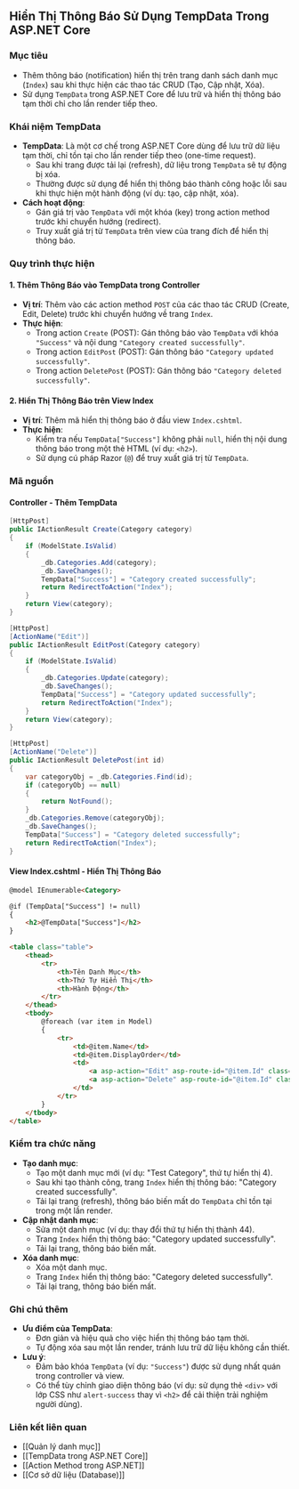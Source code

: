 ## Hiển Thị Thông Báo Sử Dụng TempData Trong ASP.NET Core

### Mục tiêu
- Thêm thông báo (notification) hiển thị trên trang danh sách danh mục (`Index`) sau khi thực hiện các thao tác CRUD (Tạo, Cập nhật, Xóa).
- Sử dụng `TempData` trong ASP.NET Core để lưu trữ và hiển thị thông báo tạm thời chỉ cho lần render tiếp theo.

### Khái niệm TempData
- **TempData**: Là một cơ chế trong ASP.NET Core dùng để lưu trữ dữ liệu tạm thời, chỉ tồn tại cho lần render tiếp theo (one-time request).
  - Sau khi trang được tải lại (refresh), dữ liệu trong `TempData` sẽ tự động bị xóa.
  - Thường được sử dụng để hiển thị thông báo thành công hoặc lỗi sau khi thực hiện một hành động (ví dụ: tạo, cập nhật, xóa).
- **Cách hoạt động**:
  - Gán giá trị vào `TempData` với một khóa (key) trong action method trước khi chuyển hướng (redirect).
  - Truy xuất giá trị từ `TempData` trên view của trang đích để hiển thị thông báo.

### Quy trình thực hiện
#### 1. Thêm Thông Báo vào TempData trong Controller
- **Vị trí**: Thêm vào các action method `POST` của các thao tác CRUD (Create, Edit, Delete) trước khi chuyển hướng về trang `Index`.
- **Thực hiện**:
  - Trong action `Create` (POST): Gán thông báo vào `TempData` với khóa `"Success"` và nội dung `"Category created successfully"`.
  - Trong action `EditPost` (POST): Gán thông báo `"Category updated successfully"`.
  - Trong action `DeletePost` (POST): Gán thông báo `"Category deleted successfully"`.

#### 2. Hiển Thị Thông Báo trên View Index
- **Vị trí**: Thêm mã hiển thị thông báo ở đầu view `Index.cshtml`.
- **Thực hiện**:
  - Kiểm tra nếu `TempData["Success"]` không phải `null`, hiển thị nội dung thông báo trong một thẻ HTML (ví dụ: `<h2>`).
  - Sử dụng cú pháp Razor (`@`) để truy xuất giá trị từ `TempData`.

### Mã nguồn
#### Controller - Thêm TempData
```csharp
[HttpPost]
public IActionResult Create(Category category)
{
    if (ModelState.IsValid)
    {
        _db.Categories.Add(category);
        _db.SaveChanges();
        TempData["Success"] = "Category created successfully";
        return RedirectToAction("Index");
    }
    return View(category);
}

[HttpPost]
[ActionName("Edit")]
public IActionResult EditPost(Category category)
{
    if (ModelState.IsValid)
    {
        _db.Categories.Update(category);
        _db.SaveChanges();
        TempData["Success"] = "Category updated successfully";
        return RedirectToAction("Index");
    }
    return View(category);
}

[HttpPost]
[ActionName("Delete")]
public IActionResult DeletePost(int id)
{
    var categoryObj = _db.Categories.Find(id);
    if (categoryObj == null)
    {
        return NotFound();
    }
    _db.Categories.Remove(categoryObj);
    _db.SaveChanges();
    TempData["Success"] = "Category deleted successfully";
    return RedirectToAction("Index");
}
```

#### View Index.cshtml - Hiển Thị Thông Báo
```html
@model IEnumerable<Category>

@if (TempData["Success"] != null)
{
    <h2>@TempData["Success"]</h2>
}

<table class="table">
    <thead>
        <tr>
            <th>Tên Danh Mục</th>
            <th>Thứ Tự Hiển Thị</th>
            <th>Hành Động</th>
        </tr>
    </thead>
    <tbody>
        @foreach (var item in Model)
        {
            <tr>
                <td>@item.Name</td>
                <td>@item.DisplayOrder</td>
                <td>
                    <a asp-action="Edit" asp-route-id="@item.Id" class="btn btn-primary">Sửa</a>
                    <a asp-action="Delete" asp-route-id="@item.Id" class="btn btn-danger">Xóa</a>
                </td>
            </tr>
        }
    </tbody>
</table>
```

### Kiểm tra chức năng
- **Tạo danh mục**:
  - Tạo một danh mục mới (ví dụ: "Test Category", thứ tự hiển thị 4).
  - Sau khi tạo thành công, trang `Index` hiển thị thông báo: "Category created successfully".
  - Tải lại trang (refresh), thông báo biến mất do `TempData` chỉ tồn tại trong một lần render.
- **Cập nhật danh mục**:
  - Sửa một danh mục (ví dụ: thay đổi thứ tự hiển thị thành 44).
  - Trang `Index` hiển thị thông báo: "Category updated successfully".
  - Tải lại trang, thông báo biến mất.
- **Xóa danh mục**:
  - Xóa một danh mục.
  - Trang `Index` hiển thị thông báo: "Category deleted successfully".
  - Tải lại trang, thông báo biến mất.

### Ghi chú thêm
- **Ưu điểm của TempData**:
  - Đơn giản và hiệu quả cho việc hiển thị thông báo tạm thời.
  - Tự động xóa sau một lần render, tránh lưu trữ dữ liệu không cần thiết.
- **Lưu ý**:
  - Đảm bảo khóa `TempData` (ví dụ: `"Success"`) được sử dụng nhất quán trong controller và view.
  - Có thể tùy chỉnh giao diện thông báo (ví dụ: sử dụng thẻ `<div>` với lớp CSS như `alert-success` thay vì `<h2>` để cải thiện trải nghiệm người dùng).

### Liên kết liên quan
- [[Quản lý danh mục]]
- [[TempData trong ASP.NET Core]]
- [[Action Method trong ASP.NET]]
- [[Cơ sở dữ liệu (Database)]]